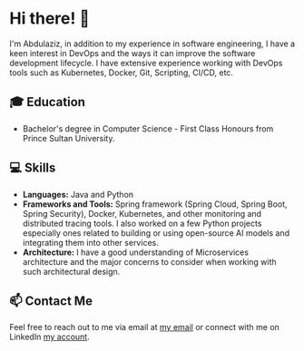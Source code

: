 # Hi there! 👋

I'm Abdulaziz, in addition to my experience in software engineering, I have a keen interest in DevOps and the ways it can improve the software development lifecycle. I have extensive experience working with DevOps tools such as Kubernetes, Docker, Git, Scripting, CI/CD, etc.
## 🎓 Education

- Bachelor's degree in Computer Science - First Class Honours from Prince Sultan University.

## 💻 Skills

- **Languages:** Java and Python
- **Frameworks and Tools:** Spring framework (Spring Cloud, Spring Boot, Spring Security), Docker, Kubernetes, and other monitoring and distributed tracing tools. I also worked on a few Python projects especially ones related to building or using open-source AI models and integrating them into other services.
- **Architecture:** I have a good understanding of Microservices architecture and the major concerns to consider when working with such architectural design.
## 📫 Contact Me

Feel free to reach out to me via email at [my email](mailto:abdulazezmohammads@gmail.com) or connect with me on LinkedIn [my account](https://www.linkedin.com/in/abdulaziz-al-alshaikh-a08670209/).
